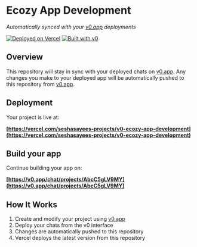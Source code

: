 # Ecozy App Development

*Automatically synced with your [v0.app](https://v0.app) deployments*

[![Deployed on Vercel](https://img.shields.io/badge/Deployed%20on-Vercel-black?style=for-the-badge&logo=vercel)](https://vercel.com/seshasayees-projects/v0-ecozy-app-development)
[![Built with v0](https://img.shields.io/badge/Built%20with-v0.app-black?style=for-the-badge)](https://v0.app/chat/projects/AbcC5gLV9MY)

## Overview

This repository will stay in sync with your deployed chats on [v0.app](https://v0.app).
Any changes you make to your deployed app will be automatically pushed to this repository from [v0.app](https://v0.app).

## Deployment

Your project is live at:

**[https://vercel.com/seshasayees-projects/v0-ecozy-app-development](https://vercel.com/seshasayees-projects/v0-ecozy-app-development)**

## Build your app

Continue building your app on:

**[https://v0.app/chat/projects/AbcC5gLV9MY](https://v0.app/chat/projects/AbcC5gLV9MY)**

## How It Works

1. Create and modify your project using [v0.app](https://v0.app)
2. Deploy your chats from the v0 interface
3. Changes are automatically pushed to this repository
4. Vercel deploys the latest version from this repository